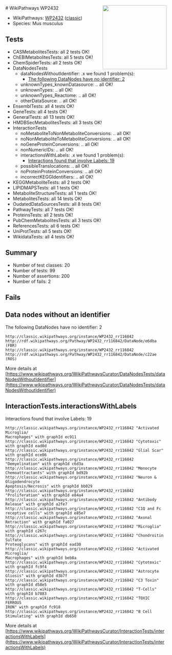 <img style="float: right; width: 200px" src="https://upload.wikimedia.org/wikipedia/commons/thumb/8/83/Wplogo_with_text_500.png/640px-Wplogo_with_text_500.png" />
# WikiPathways WP2432

* WikiPathways: [WP2432](https://wikipathways.org/pathways/WP2432) ([classic](https://classic.wikipathways.org/instance/WP2432))
* Species: Mus musculus
## Tests
* CASMetabolitesTests: all 2 tests OK!
* ChEBIMetabolitesTests: all 5 tests OK!
* ChemSpiderTests: all 2 tests OK!
* DataNodesTests
    * dataNodesWithoutIdentifier: .x we found 1 problem(s):
        * [The following DataNodes have no identifier: 2](#d2d32fa1)
    * unknownTypes_knownDatasource: .. all OK!
    * unknownTypes: .. all OK!
    * unknownTypes_Reactome: .. all OK!
    * otherDataSource: .. all OK!
* EnsemblTests: all 4 tests OK!
* GeneTests: all 4 tests OK!
* GeneralTests: all 13 tests OK!
* HMDBSecMetabolitesTests: all 3 tests OK!
* InteractionTests
    * noMetaboliteToNonMetaboliteConversions: .. all OK!
    * noNonMetaboliteToMetaboliteConversions: .. all OK!
    * noGeneProteinConversions: .. all OK!
    * nonNumericIDs: .. all OK!
    * interactionsWithLabels: .x we found 1 problem(s):
        * [Interactions found that involve Labels: 19](#fe97a8c1)
    * possibleTranslocations: .. all OK!
    * noProteinProteinConversions: .. all OK!
    * incorrectKEGGIdentifiers: .. all OK!
* KEGGMetaboliteTests: all 2 tests OK!
* LIPIDMAPSTests: all 1 tests OK!
* MetaboliteStructureTests: all 1 tests OK!
* MetabolitesTests: all 14 tests OK!
* OudatedDataSourcesTests: all 8 tests OK!
* PathwayTests: all 7 tests OK!
* ProteinsTests: all 2 tests OK!
* PubChemMetabolitesTests: all 3 tests OK!
* ReferencesTests: all 6 tests OK!
* UniProtTests: all 5 tests OK!
* WikidataTests: all 4 tests OK!


## Summary

* Number of test classes: 20
* Number of tests: 99
* Number of assertions: 200
* Number of fails: 2

## Fails

<a name="d2d32fa1" />

## Data nodes without an identifier

The following DataNodes have no identifier: 2
```
http://classic.wikipathways.org/instance/WP2432_rr116842 http://rdf.wikipathways.org/Pathway/WP2432_rr116842/DataNode/e6dba (FBR)
http://classic.wikipathways.org/instance/WP2432_rr116842 http://rdf.wikipathways.org/Pathway/WP2432_rr116842/DataNode/c22ae (ROS)
```

More details at [https://www.wikipathways.org/WikiPathwaysCurator/DataNodesTests/dataNodesWithoutIdentifier](https://www.wikipathways.org/WikiPathwaysCurator/DataNodesTests/dataNodesWithoutIdentifier)

<a name="fe97a8c1" />

## InteractionTests.interactionsWithLabels

Interactions found that involve Labels: 19
```
http://classic.wikipathways.org/instance/WP2432_rr116842 "Activated Microglia/
Macrophages" with graphId ec911
http://classic.wikipathways.org/instance/WP2432_rr116842 "Cytotoxic" with graphId ead0d
http://classic.wikipathways.org/instance/WP2432_rr116842 "Glial Scar" with graphId ece06
http://classic.wikipathways.org/instance/WP2432_rr116842 "Demyelination" with graphId c6d3a
http://classic.wikipathways.org/instance/WP2432_rr116842 "Monocyte Chemoattractants" with graphId bd92b
http://classic.wikipathways.org/instance/WP2432_rr116842 "Neuron & 
Oligodendrocyte
Apoptosis/Necrosis" with graphId bb029
http://classic.wikipathways.org/instance/WP2432_rr116842 "Proliferation" with graphId e84a4
http://classic.wikipathways.org/instance/WP2432_rr116842 "Antibody Release" with graphId a2fe7
http://classic.wikipathways.org/instance/WP2432_rr116842 "C1Q and Fc receptive cells" with graphId e85e7
http://classic.wikipathways.org/instance/WP2432_rr116842 "Axonal Retraction" with graphId fa027
http://classic.wikipathways.org/instance/WP2432_rr116842 "Microglia" with graphId c267c
http://classic.wikipathways.org/instance/WP2432_rr116842 "Chondroitin Sulfate 
Proteoglycans" with graphId ead30
http://classic.wikipathways.org/instance/WP2432_rr116842 "Activated Microglia/
Macrophages" with graphId beb8a
http://classic.wikipathways.org/instance/WP2432_rr116842 "Cytotoxic" with graphId fc9f4
http://classic.wikipathways.org/instance/WP2432_rr116842 "Astrocyte Gliosis" with graphId d3b7f
http://classic.wikipathways.org/instance/WP2432_rr116842 "C3 Toxin" with graphId d58e5
http://classic.wikipathways.org/instance/WP2432_rr116842 "T-Cells" with graphId b7883
http://classic.wikipathways.org/instance/WP2432_rr116842 "TOXIC FERROUS
IRON" with graphId fc918
http://classic.wikipathways.org/instance/WP2432_rr116842 "B Cell Stimulating" with graphId db650
```

More details at [https://www.wikipathways.org/WikiPathwaysCurator/InteractionTests/interactionsWithLabels](https://www.wikipathways.org/WikiPathwaysCurator/InteractionTests/interactionsWithLabels)

